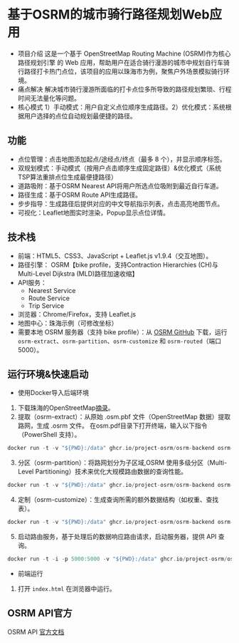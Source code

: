# 基于OSRM的城市骑行路径规划Web应用
- 项目介绍
这是一个基于 OpenStreetMap Routing Machine (OSRM)作为核心路径规划引擎 的 Web 应用，帮助用户在适合骑行漫游的城市中规划自行车骑行路径打卡热门点位，该项目的应用以珠海市为例，聚焦户外场景模拟骑行环境。
- 痛点解决
解决城市骑行漫游所面临的打卡点位多所导致的路径规划繁琐、行程时间无法量化等问题。
- 核心模式
  1）手动模式：用户自定义点位顺序生成路径。2）优化模式：系统根据用户选择的点位自动规划最便捷的路径。

## 功能
- 点位管理：点击地图添加起点/途经点/终点（最多 8 个），并显示顺序标签。
- 双规划模式：手动模式（按用户点击顺序生成固定路径）&优化模式（系统TSP算法重排点位生成最便捷路径）
- 道路吸附：基于OSRM Nearest API将用户所选点位吸附到最近自行车道。
- 路径生成：基于OSRM Route API生成路径。
- 步步指导：生成路径后提供对应的中文导航指示列表，点击高亮地图节点。
- 可视化：Leaflet地图实时渲染，Popup显示点位详情。

## 技术栈
- 前端：HTML5、CSS3、JavaScript + Leaflet.js v1.9.4（交互地图）。
- 路径引擎： OSRM【bike profile，支持Contraction Hierarchies (CH)与Multi-Level Dijkstra (MLD)路径加速收缩】
- API服务：
  + Nearest Service
  + Route Service
  + Trip Service
- 浏览器：Chrome/Firefox，支持 Leaflet.js
- 地图中心：珠海示例（可修改坐标）
- 需要本地 OSRM 服务器（支持 bike profile）：从 [OSRM GitHub](https://github.com/Project-OSRM/osrm-backend) 下载，运行 `osrm-extract`、`osrm-partition`、`osrm-customize` 和 `osrm-routed`（端口 5000）。

## 运行环境&快速启动
- 使用Docker导入后端环境
1. 下载珠海的OpenStreetMap[摘录](https://download.geofabrik.de/)。
2. 提取（osrm-extract）：从原始 .osm.pbf 文件（OpenStreetMap 数据）提取路网，生成 .osrm 文件。 在osm.pdf目录下打开终端，输入以下指令（PowerShell 支持）。
```C
docker run -t -v "${PWD}:/data" ghcr.io/project-osrm/osrm-backend osrm-extract -p /opt/bicycle.lua /data/guangdong-latest.osm.pbf; if ($LASTEXITCODE -ne 0) { Write-Output "osrm-extract failed" }
```
3. 分区（osrm-partition）：将路网划分为子区域,OSRM 使用多级分区（Multi-Level Partitioning）技术来优化大规模路由数据的查询性能。
```C
docker run -t -v "${PWD}:/data" ghcr.io/project-osrm/osrm-backend osrm-partition /data/guangdong-latest.osrm; if ($LASTEXITCODE -ne 0) { Write-Output "osrm-partition failed" }
```
4. 定制（osrm-customize）：生成查询所需的额外数据结构（如权重、查找表）。
```C
docker run -t -v "${PWD}:/data" ghcr.io/project-osrm/osrm-backend osrm-customize /data/guangdong-latest.osrm; if ($LASTEXITCODE -ne 0) { Write-Output "osrm-customize failed" }
```
5. 启动路由服务，基于处理后的数据响应路由请求，启动服务器，提供 API 查询。
```C
docker run -t -i -p 5000:5000 -v "${PWD}:/data" ghcr.io/project-osrm/osrm-backend osrm-routed --algorithm mld /data/berlin-latest.osrm
```
- 前端运行
1. 打开 `index.html` 在浏览器中运行。


## OSRM API官方
OSRM API [官方文档](https://project-osrm.org/docs/v5.5.1/api/?language=cURL#general-options)

